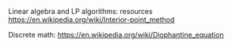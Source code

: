 Linear algebra and LP algorithms:
resources
https://en.wikipedia.org/wiki/Interior-point_method

Discrete math:
https://en.wikipedia.org/wiki/Diophantine_equation